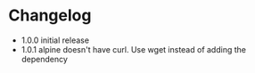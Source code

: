 # Changelog
- 1.0.0 initial release
- 1.0.1 alpine doesn't have curl. Use wget instead of adding the dependency